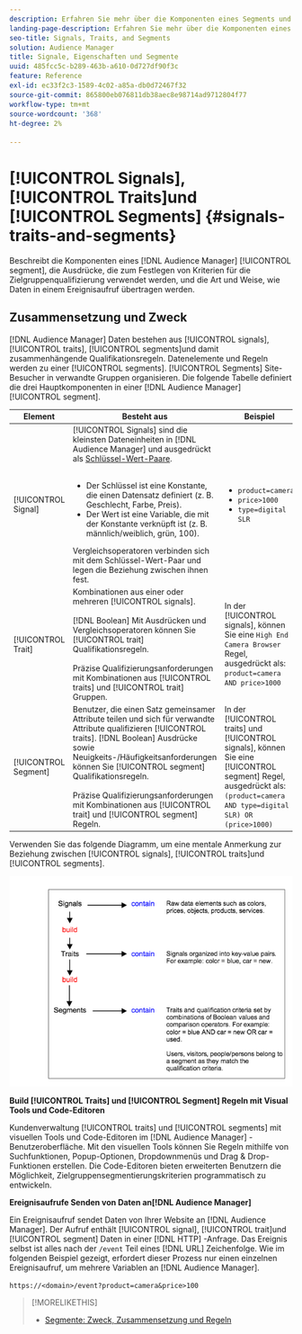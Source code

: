 ```yaml
---
description: Erfahren Sie mehr über die Komponenten eines Segments und die Ausdrücke, die zum Festlegen von Kriterien für die Zielgruppenqualifizierung verwendet werden. Hier finden Sie auch Informationen zur Datenübertragung.
landing-page-description: Erfahren Sie mehr über die Komponenten eines Segments und die Ausdrücke, die zum Festlegen von Kriterien für die Zielgruppenqualifizierung verwendet werden. Hier finden Sie auch Informationen zur Datenübertragung.
seo-title: Signals, Traits, and Segments
solution: Audience Manager
title: Signale, Eigenschaften und Segmente
uuid: 485fcc5c-b289-463b-a610-0d727df90f3c
feature: Reference
exl-id: ec33f2c3-1589-4c02-a85a-db0d72467f32
source-git-commit: 865800eb076811db38aec8e98714ad9712804f77
workflow-type: tm+mt
source-wordcount: '368'
ht-degree: 2%

---
```


# [!UICONTROL Signals], [!UICONTROL Traits]und [!UICONTROL Segments] {#signals-traits-and-segments}

Beschreibt die Komponenten eines [!DNL Audience Manager] [!UICONTROL segment], die Ausdrücke, die zum Festlegen von Kriterien für die Zielgruppenqualifizierung verwendet werden, und die Art und Weise, wie Daten in einem Ereignisaufruf übertragen werden.

## Zusammensetzung und Zweck

[!DNL Audience Manager] Daten bestehen aus [!UICONTROL signals], [!UICONTROL traits], [!UICONTROL segments]und damit zusammenhängende Qualifikationsregeln. Datenelemente und Regeln werden zu einer [!UICONTROL segments]. [!UICONTROL Segments] Site-Besucher in verwandte Gruppen organisieren. Die folgende Tabelle definiert die drei Hauptkomponenten in einer [!DNL Audience Manager] [!UICONTROL segment].

| Element | Besteht aus | Beispiel |
|---|---|---|
| [!UICONTROL Signal] | [!UICONTROL Signals] sind die kleinsten Dateneinheiten in [!DNL Audience Manager] und ausgedrückt als [Schlüssel-Wert-Paare](../reference/key-value-pairs-explained.md).<br><br><ul><li>Der Schlüssel ist eine Konstante, die einen Datensatz definiert (z. B. Geschlecht, Farbe, Preis).</li><li>Der Wert ist eine Variable, die mit der Konstante verknüpft ist (z. B. männlich/weiblich, grün, 100).</li></ul>Vergleichsoperatoren verbinden sich mit dem Schlüssel-Wert-Paar und legen die Beziehung zwischen ihnen fest. | <ul><li>`product=camera`</li><li>`price>1000`</li><li>`type=digital SLR`</li></ul> |
| [!UICONTROL Trait] | Kombinationen aus einer oder mehreren [!UICONTROL signals].<br><br> [!DNL Boolean] Mit Ausdrücken und Vergleichsoperatoren können Sie [!UICONTROL trait] Qualifikationsregeln. <br><br>Präzise Qualifizierungsanforderungen mit Kombinationen aus [!UICONTROL traits] und [!UICONTROL trait] Gruppen. | In der [!UICONTROL signals], können Sie eine `High End Camera Browser` Regel, ausgedrückt als: `product=camera AND price>1000` |
| [!UICONTROL Segment] | Benutzer, die einen Satz gemeinsamer Attribute teilen und sich für verwandte Attribute qualifizieren [!UICONTROL traits]. [!DNL Boolean] Ausdrücke sowie Neuigkeits-/Häufigkeitsanforderungen können Sie [!UICONTROL segment] Qualifikationsregeln.<br><br> Präzise Qualifizierungsanforderungen mit Kombinationen aus [!UICONTROL trait] und [!UICONTROL segment] Regeln. | In der [!UICONTROL traits] und [!UICONTROL signals], können Sie eine [!UICONTROL segment] Regel, ausgedrückt als:`(product=camera AND type=digital SLR) OR (price>1000)` |

Verwenden Sie das folgende Diagramm, um eine mentale Anmerkung zur Beziehung zwischen [!UICONTROL signals], [!UICONTROL traits]und [!UICONTROL segments].

![](assets/signals-traits-segments.png)

**Build [!UICONTROL Traits] und [!UICONTROL Segment] Regeln mit Visual Tools und Code-Editoren**

Kundenverwaltung [!UICONTROL traits] und [!UICONTROL segments] mit visuellen Tools und Code-Editoren im [!DNL Audience Manager] -Benutzeroberfläche. Mit den visuellen Tools können Sie Regeln mithilfe von Suchfunktionen, Popup-Optionen, Dropdownmenüs und Drag &amp; Drop-Funktionen erstellen. Die Code-Editoren bieten erweiterten Benutzern die Möglichkeit, Zielgruppensegmentierungskriterien programmatisch zu entwickeln.

**Ereignisaufrufe Senden von Daten an[!DNL Audience Manager]**

Ein Ereignisaufruf sendet Daten von Ihrer Website an [!DNL Audience Manager]. Der Aufruf enthält [!UICONTROL signal], [!UICONTROL trait]und [!UICONTROL segment] Daten in einer [!DNL HTTP] -Anfrage. Das Ereignis selbst ist alles nach der `/event` Teil eines [!DNL URL] Zeichenfolge. Wie im folgenden Beispiel gezeigt, erfordert dieser Prozess nur einen einzelnen Ereignisaufruf, um mehrere Variablen an [!DNL Audience Manager].

`https://<domain>/event?product=camera&price>100`

>[!MORELIKETHIS]
>
>* [Segmente: Zweck, Zusammensetzung und Regeln](../features/segments/segments-purpose.md)

